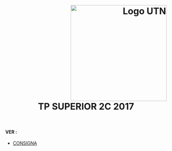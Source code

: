 <h1>
  <br>
  <div class="row">
  <div class="column" align = "right" ><a href = "http://dds-jv.github.io"><img src = "https://www.frba.utn.edu.ar/wp-content/uploads/logo-utn.ba-horizontal-e1471367724904.jpg" alt="Logo UTN" width="300"></a></div>
  <div class="column" align= "center">TP SUPERIOR 2C 2017 </div>
</div>
  </br>
</h1>

#### VER :
  - [CONSIGNA](https://drive.google.com/file/d/1zr_yuCi0dDfZLlICOJwAMItjogle2Sd_/view?usp=sharing)
